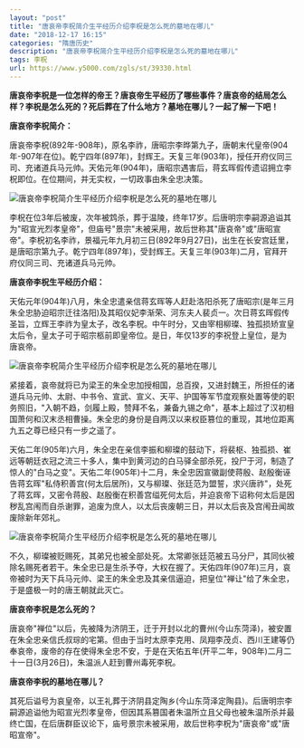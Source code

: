 ```yaml
---
layout: "post"
title: "唐哀帝李柷简介生平经历介绍李柷是怎么死的墓地在哪儿"
date: "2018-12-17 16:15"
categories: "隋唐历史"
description: "唐哀帝李柷简介生平经历介绍李柷是怎么死的墓地在哪儿"
tags: 李柷
url: https://www.y5000.com/zgls/st/39330.html
---
```






**唐哀帝李柷是一位怎样的帝王？唐哀帝生平经历了哪些事件？唐哀帝的结局怎么样？李柷是怎么死的？死后葬在了什么地方？墓地在哪儿？一起了解一下吧！**

 **唐哀帝李柷简介：**

唐哀帝李柷(892年-908年)，原名李祚，唐昭宗李晔第九子，唐朝末代皇帝(904年-907年在位)。乾宁四年(897年)，封辉王。天复三年(903年)，授任开府仪同三司、充诸道兵马元帅。天佑元年(904年)，唐昭宗遇害后，蒋玄晖假传遗诏拥立李柷即位。在位期间，并无实权，一切政事由朱全忠决策。

![唐哀帝李柷简介生平经历介绍李柷是怎么死的墓地在哪儿](https://img.y5000.com/uploads/allimg/181226/109e7161bba0baca988aeb1f0b683762.jpg)

李柷在位3年后被废，次年被鸩杀，葬于温陵，终年17岁。后唐明宗李嗣源追谥其为"昭宣光烈孝皇帝"，但庙号"景宗"未被采用，故后世称其"唐哀帝"或"唐昭宣帝"。李柷初名李祚，景福元年九月初三日(892年9月27日)，出生在长安宫廷里，是唐昭宗第九子。乾宁四年(897年)，受封辉王。天复三年(903年)二月，官拜开府仪同三司、充诸道兵马元帅。

 **唐哀帝李柷生平经历介绍：**

天佑元年(904年)八月，朱全忠遣亲信蒋玄晖等人赶赴洛阳杀死了唐昭宗(是年三月朱全忠胁迫昭宗迁往洛阳)及其昭仪妃李渐荣、河东夫人裴贞一。次日蒋玄晖假传圣旨，立辉王李祚为皇太子，改名李柷。中午时分，又由宰相柳璨、独孤损矫宣皇太后令，皇太子可于昭宗柩前即皇帝位。是日，年仅13岁的李祝登上皇位，是为唐哀帝。  

![唐哀帝李柷简介生平经历介绍李柷是怎么死的墓地在哪儿](https://img.y5000.com/uploads/allimg/181226/0211db54f3808866540352230441fb2c.jpg)

紧接着，哀帝就将已为梁王的朱全忠加授相国，总百揆，又进封魏王，所担任的诸道兵马元帅、太尉、中书令、宣武、宣义、天平、护国等军节度观察处置等使的职务照旧，"入朝不趋，剑履上殿，赞拜不名，兼备九锡之命"，基本上超过了汉初相国萧何和汉末丞相曹操。朱全忠的身份是自两汉以来权臣篡位的重现，其地位距离九五之尊已经只有一步之遥了。

天佑二年(905年)六月，朱全忠在亲信李振和柳璨的鼓动下，将裴枢、独孤损、崔远等朝廷衣冠之流三十多人，集中到黄河边的白马驿全部杀死，投尸于河，制造了惊人的"白马之变"。天佑二年(905年)十二月，朱全忠因宣徽副使蒋殷、赵殷衡诬告蒋玄晖"私侍积善宫(何太后居所)，又与柳璨、张廷范为盟誓，求兴唐祚"，处死了蒋玄晖，又密令蒋殷、赵殷衡在积善宫缢死何太后，并迫哀帝下诏称何太后是因秽乱宫闱而自杀谢罪，追废为庶人，以太后丧废朝三日，并以太后丧及宫闱丑闻故废除新年郊礼。

![唐哀帝李柷简介生平经历介绍李柷是怎么死的墓地在哪儿](https://img.y5000.com/uploads/allimg/181226/494ac533b2ebec03710fa799f01415aa.jpg)

不久，柳璨被贬赐死，其弟兄也被全部处死。太常卿张廷范被五马分尸，其同伙被除名赐死者若干。朱全忠已是生杀予夺，大权在握了。天佑四年(907年)三月，哀帝被时为天下兵马元帅、梁王的朱全忠及其亲信逼迫，把皇位"禅让"给了朱全忠，于是盛极一时的唐王朝就此灭亡。

 **唐哀帝李柷是怎么死的？**

唐哀帝"禅位"以后，先被降为济阴王，迁于开封以北的曹州(今山东菏泽)，被安置在朱全忠亲信氏叔琮的宅第。但由于当时太原李克用、凤翔李茂贞、西川王建等仍奉哀帝，废帝的存在使得朱全忠不安，于是在天佑五年(开平二年，908年)二月二十一日(3月26日)，朱温派人赶到曹州毒死李柷。

 **唐哀帝李柷的墓地在哪儿？**

其死后谥号为哀皇帝，以王礼葬于济阴县定陶乡(今山东菏泽定陶县)。后唐明宗李嗣源追谥他为昭宣光烈孝皇帝，但因其系篡国者朱温所立且父母也被朱温所杀并最终亡国，在后唐群臣议论下，庙号景宗未被采用，故后世称李柷为"唐哀帝"或"唐昭宣帝"。
